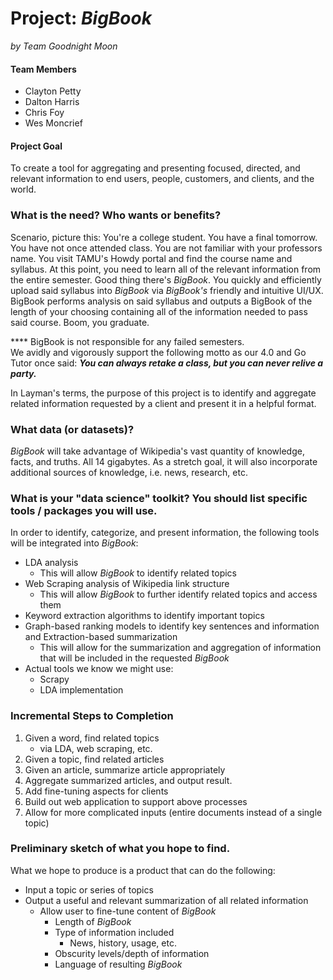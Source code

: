 # Project: *BigBook*
*by Team Goodnight Moon*

#### Team Members
- Clayton Petty
- Dalton Harris  
- Chris Foy
- Wes Moncrief

#### Project Goal
To create a tool for aggregating and presenting focused, directed, and relevant information to end users, people, customers, and clients, and the world.

### What is the need? Who wants or benefits?
Scenario, picture this: You're a college student. You have a final tomorrow. You have not once attended class. You are not familiar with your professors name. You visit TAMU's Howdy portal and find the course name and syllabus. At this point, you need to learn all of the relevant information from the entire semester. Good thing there's *BigBook*. You quickly and efficiently upload said syllabus into *BigBook* via *BigBook's* friendly and intuitive UI/UX. BigBook performs analysis on said syllabus and outputs a BigBook of the length of your choosing containing all of the information needed to pass said course. Boom, you graduate.

**** BigBook is not responsible for any failed semesters.   
We avidly and vigorously support the following motto as our 4.0 and Go Tutor once said:
***You can always retake a class, but you can never relive a party.***

In Layman's terms, the purpose of this project is to identify and aggregate related information requested by a client and present it in a helpful format.

### What data (or datasets)?
*BigBook* will take advantage of Wikipedia's vast quantity of knowledge, facts, and truths. All 14 gigabytes. As a stretch goal, it will also incorporate additional sources of knowledge, i.e. news, research, etc.

### What is your "data science" toolkit? You should list specific tools / packages you will use.
In order to identify, categorize, and present information, the following tools will be integrated into *BigBook*:  
- LDA analysis
    - This will allow *BigBook* to identify related topics
- Web Scraping analysis of Wikipedia link structure
    - This will allow *BigBook* to further identify related topics and access them
- Keyword extraction algorithms to identify important topics
- Graph-based ranking models to identify key sentences and information and Extraction-based summarization
    - This will allow for the summarization and aggregation of information that will be included in the requested *BigBook*
- Actual tools we know we might use:
    - Scrapy
    - LDA implementation

### Incremental Steps to Completion
1. Given a word, find related topics
    - via LDA, web scraping, etc.
2. Given a topic, find related articles
3. Given an article, summarize article appropriately
4. Aggregate summarized articles, and output result.
6. Add fine-tuning aspects for clients
7. Build out web application to support above processes
8. Allow for more complicated inputs (entire documents instead of a single topic)

### Preliminary sketch of what you hope to find.
What we hope to produce is a product that can do the following:
- Input a topic or series of topics
- Output a useful and relevant summarization of all related information
    - Allow user to fine-tune content of *BigBook*
        - Length of *BigBook*
        - Type of information included
            - News, history, usage, etc.
        - Obscurity levels/depth of information
        - Language of resulting *BigBook*
